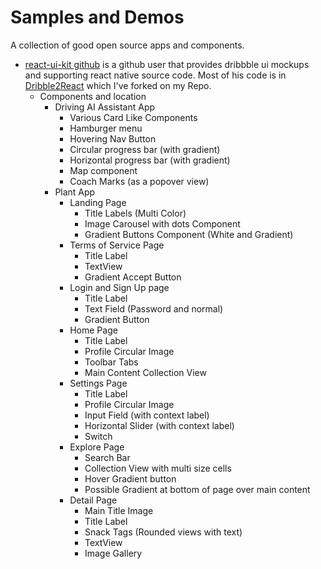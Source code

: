 # Samples and Demos
A collection of good open source apps and components.
- [react-ui-kit github](https://github.com/react-ui-kit) is a github user that provides dribbble ui mockups and supporting react native source code. Most of his code is in [Dribble2React](https://github.com/brendenvogt/dribbble2react) which I've forked on my Repo.
  - Components and location
    - Driving AI Assistant App
      - Various Card Like Components
      - Hamburger menu
      - Hovering Nav Button
      - Circular progress bar (with gradient)
      - Horizontal progress bar (with gradient)
      - Map component
      - Coach Marks (as a popover view)
    - Plant App
      - Landing Page
        - Title Labels (Multi Color)
        - Image Carousel with dots Component
        - Gradient Buttons Component (White and Gradient)
      - Terms of Service Page 
        - Title Label
        - TextView
        - Gradient Accept Button
      - Login and Sign Up page
        - Title Label
        - Text Field (Password and normal)
        - Gradient Button
      - Home Page
        - Title Label
        - Profile Circular Image
        - Toolbar Tabs
        - Main Content Collection View
      - Settings Page
        - Title Label
        - Profile Circular Image
        - Input Field (with context label)
        - Horizontal Slider (with context label)
        - Switch
      - Explore Page
        - Search Bar
        - Collection View with multi size cells
        - Hover Gradient button
        - Possible Gradient at bottom of page over main content
      - Detail Page
        - Main Title Image
        - Title Label
        - Snack Tags (Rounded views with text)
        - TextView
        - Image Gallery